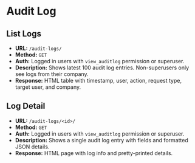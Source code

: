 # Audit Log

## List Logs
- **URL:** `/audit-logs/`
- **Method:** `GET`
- **Auth:** Logged in users with `view_auditlog` permission or superuser.
- **Description:** Shows latest 100 audit log entries. Non-superusers only see logs from their company.
- **Response:** HTML table with timestamp, user, action, request type, target user, and company.

## Log Detail
- **URL:** `/audit-logs/<id>/`
- **Method:** `GET`
- **Auth:** Logged in users with `view_auditlog` permission or superuser.
- **Description:** Shows a single audit log entry with fields and formatted JSON details.
- **Response:** HTML page with log info and pretty-printed details.
